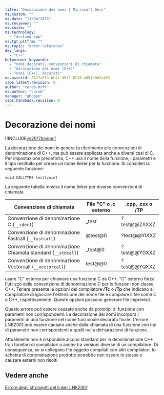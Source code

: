 ```yaml
---
title: "Decorazione dei nomi | Microsoft Docs"
ms.custom: ""
ms.date: "11/04/2016"
ms.reviewer: ""
ms.suite: ""
ms.technology: 
  - "devlang-cpp"
ms.tgt_pltfrm: ""
ms.topic: "error-reference"
dev_langs: 
  - "C++"
helpviewer_keywords: 
  - "nomi decorati, convenzioni di chiamata"
  - "decorazione dei nomi [C++]"
  - "nomi [C++], decorati"
ms.assetid: 8327a27b-bb4f-49f2-8218-b851b9d2a463
caps.latest.revision: 9
author: "corob-msft"
ms.author: "corob"
manager: "ghogen"
caps.handback.revision: 9
---
```

# Decorazione dei nomi
[!INCLUDE[vs2017banner](../../assembler/inline/includes/vs2017banner.md)]

La decorazione dei nomi in genere fa riferimento alle convenzioni di denominazione di C\+\+, ma può essere applicata anche a diversi casi di C.  Per impostazione predefinita, C\+\+ usa il nome della funzione, i parametri e il tipo restituito per creare un nome linker per la funzione.  Si consideri la seguente funzione:  
  
```  
void CALLTYPE test(void)  
```  
  
 La seguente tabella mostra il nome linker per diverse convenzioni di chiamata.  
  
|Convenzione di chiamata|File "C" o .c esterno|.cpp, .cxx o \/TP|  
|-----------------------------|---------------------------|-----------------------|  
|Convenzione di denominazione C \(`__cdecl`\)|\_test|?test@@ZAXXZ|  
|Convenzione di denominazione Fastcall \(`__fastcall`\)|@test@0|?test@@YIXXZ|  
|Convenzione di denominazione Chiamata standard \(`__stdcall`\)|\_test@0|?test@@YGXXZ|  
|Convenzione di denominazione Vectorcall \(`__vectorcall`\)|test@@0|?test@@YQXXZ|  
  
 usare "C" esterno per chiamare una funzione C da C\+\+.  "C" esterno forza l'utilizzo della convenzione di denominazione C per le funzioni non classe C\+\+.  Tenere presente le opzioni del compilatore **\/Tc** o **\/Tp** che indicano al compilatore di ignorare l'estensione del nome file e compilare il file come C o C\+\+, rispettivamente.  Queste opzioni possono generare file imprevisti.  
  
 Questo errore può essere causato anche da prototipi di funzione con parametri non corrispondenti.  La decorazione dei nomi incorpora i parametri di una funzione nel nome funzionale decorato finale.  L'errore LNK2001 può essere causato anche dalla chiamata di una funzione con tipi di parametri non corrispondenti a quelli nella dichiarazione di funzione.  
  
 Attualmente non è disponibile alcuno standard per la denominazione C\+\+ tra i fornitori di compilatori o anche tra versioni diverse di un compilatore.  Di conseguenza, se si collegano file oggetto compilati con altri compilatori, lo schema di denominazione prodotto potrebbe non essere lo stesso e causare esterni non risolti.  
  
## Vedere anche  
 [Errore degli strumenti del linker LNK2001](../../error-messages/tool-errors/linker-tools-error-lnk2001.md)